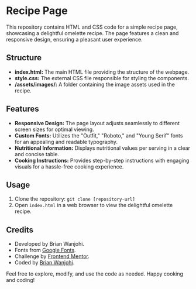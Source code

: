 # Recipe Page

This repository contains HTML and CSS code for a simple recipe page, showcasing a delightful omelette recipe. The page features a clean and responsive design, ensuring a pleasant user experience.

## Structure

- **index.html:** The main HTML file providing the structure of the webpage.
- **style.css:** The external CSS file responsible for styling the components.
- **/assets/images/:** A folder containing the image assets used in the recipe.

## Features

- **Responsive Design:** The page layout adjusts seamlessly to different screen sizes for optimal viewing.
- **Custom Fonts:** Utilizes the "Outfit," "Roboto," and "Young Serif" fonts for an appealing and readable typography.
- **Nutritional Information:** Displays nutritional values per serving in a clear and concise table.
- **Cooking Instructions:** Provides step-by-step instructions with engaging visuals for a hassle-free cooking experience.

## Usage

1. Clone the repository: `git clone [repository-url]`
2. Open `index.html` in a web browser to view the delightful omelette recipe.

## Credits

- Developed by Brian Wanjohi.
- Fonts from [Google Fonts](https://fonts.google.com/).
- Challenge by [Frontend Mentor](https://www.frontendmentor.io?ref=challenge).
- Coded by [Brian Wanjohi](https://github.com/salvator-del).

Feel free to explore, modify, and use the code as needed. Happy cooking and coding!